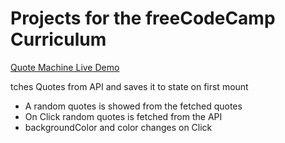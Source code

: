 # Projects for the freeCodeCamp Curriculum

[Quote Machine Live Demo](https://codesandbox.io/s/festive-perlman-v687m, "Live Demo")

tches Quotes from API and saves it to state on first mount

- A random quotes is showed from the fetched quotes
- On Click random quotes is fetched from the API
- backgroundColor and color changes on Click
